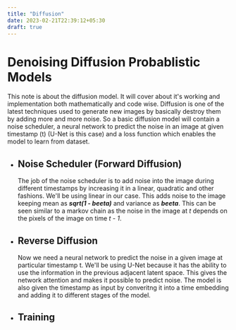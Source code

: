 ```yaml
---
title: "Diffusion"
date: 2023-02-21T22:39:12+05:30
draft: true
---
```


# **Denoising Diffusion Probablistic Models**

This note is about the diffusion model. It will cover about it's working and implementation both mathematically and code wise. Diffusion is one of the latest techniques used to generate new images by basically destroy them by adding more and more noise. So a basic diffusion model will contain a noise scheduler, a neural network to predict the noise in an image at given timestamp (t) (U-Net is this case) and a loss function which enables the model to learn from dataset.

- ## Noise Scheduler (Forward Diffusion)
    The job of the noise scheduler is to add noise into the image during different timestamps by increasing it in a linear, quadratic and other fashions. We'll be using linear in our case.
    This adds noise to the image keeping mean as _**sqrt(1 - beeta)**_ and variance as _**beeta**_. This can be seen similar to a markov chain as the noise in the image at _t_  depends on the pixels of the image on time _t - 1_.
- ## Reverse Diffusion 
    Now we need a neural network to predict the noise in a given image at particular timestamp t. We'll be using U-Net because it has the ability to use the information in the previous adjacent latent space. This gives the network attention and makes it possible to predict noise. The model is also given the timestamp as input by converitng it into a time embedding and adding it to different stages of the model.
- ## Training




